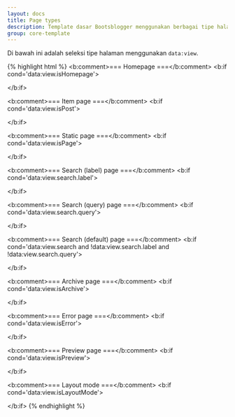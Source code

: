 ```yaml
---
layout: docs
title: Page types
description: Template dasar Bootsblogger menggunakan berbagai tipe halaman untuk mengatur tampilan blog, tampilan posting, kelas, dan lainnya.
group: core-template
---
```


Di bawah ini adalah seleksi tipe halaman menggunakan `data:view`.

{% highlight html %}
<b:comment>=== Homepage ===</b:comment>
<b:if cond='data:view.isHomepage'>
  <!-- https://example.blogspot.com -->
</b:if>

<b:comment>=== Item page ===</b:comment>
<b:if cond='data:view.isPost'>
  <!-- https://example.blogspot.com/<year>/<month>/<permalink>.html -->
</b:if>

<b:comment>=== Static page ===</b:comment>
<b:if cond='data:view.isPage'>
  <!-- https://example.blogspot.com/p/<permalink>.html -->
</b:if>

<b:comment>=== Search (label) page ===</b:comment>
<b:if cond='data:view.search.label'>
  <!-- https://example.blogspot.com/search/label/<name> -->
</b:if>

<b:comment>=== Search (query) page ===</b:comment>
<b:if cond='data:view.search.query'>
  <!-- https://example.blogspot.com/search?q=<query> -->
</b:if>

<b:comment>=== Search (default) page ===</b:comment>
<b:if cond='data:view.search and !data:view.search.label and !data:view.search.query'>
  <!-- https://example.blogspot.com/search -->
</b:if>

<b:comment>=== Archive page ===</b:comment>
<b:if cond='data:view.isArchive'>
  <!-- 1. https://example.blogspot.com/<year> -->
  <!-- 2. https://example.blogspot.com/<year>/<month> -->
  <!-- 3. https://example.blogspot.com/<year>_<month>_<day>_archive.html -->
</b:if>

<b:comment>=== Error page ===</b:comment>
<b:if cond='data:view.isError'>
  <!-- https://example.blogspot.com/404 -->
</b:if>

<b:comment>=== Preview page ===</b:comment>
<b:if cond='data:view.isPreview'>
  <!-- Preview page -->
</b:if>

<b:comment>=== Layout mode ===</b:comment>
<b:if cond='data:view.isLayoutMode'>
  <!-- https://www.blogger.com/blogger.g?blogID=<blogID>#pageelements -->
</b:if>
{% endhighlight %}
